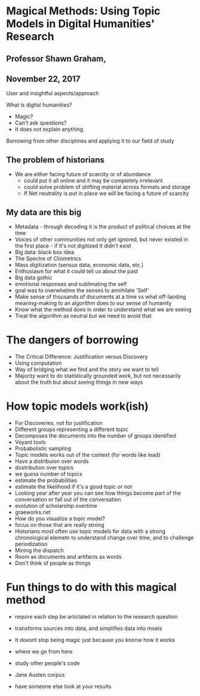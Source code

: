# Magical Methods: Using Topic Models in Digital Humanities' Research
## Professor Shawn Graham,
## November 22, 2017

User and insightful aspects/approach

What is digital humanities?
* Magic?
* Can't ask questions?
* It does not explain anything

Borrowing from other disciplines and applying it to our field of study

## The problem of historians
* We are either facing future of scarcity or of abundance
  * could put it all online and it may be completely irrelevant
  * could solve problem of shifting material across formats and storage
  * If Net neutrality is put in place we will be facing a future of scarcity



## My data are this big
 * Metadata - through decoding it is the product of political choices at the time
  * Voices of other communities not only get ignored, but never existed in the first place - if it's not digitized it didn't exist
 * Big data: black box idea
 * The Spectre of Cliometrics
  * Mass digitization (sensus data, economic data, etc.)
  * Enthusiasm for what it could tell us about the past
 * Big data gothic
  * emotional responses and sublimating the self
  * goal was to overwhelme the senses to annihilate 'Self'
 * Make sense of thousands of documents at a time vs what off-laoding meaning-making to an algorithm does to our sense of humanity
 * Know what the method does in order to understand what we are seeing
 * Treat the algorithm as neutral but we need to avoid that
  
# The dangers of borrowing
* The Critical Difference: Justification versus Discovery
* Using computation 
* Way of bridging what we find and the story we want to tell
* Majority want to do statistically grounded work, but not necessarily about the truth but about seeing things in new ways

# How topic models work(ish)
* For Discoveries, not for justification
* Different groups representing a different topic
* Decomposes the documents into the number of groups identified
* Voyant tools
* Probabolistic sampling
* Topic models works out of the context (for words like lead)
* Have a distribuion over words
* dostribution over topics
* we guess number of topics
* estimate the probabilities
* estimate the likelihood if it's a good topic or not
* Looking year after year you can see how things become part of the conversation or fall out of the conversation
* evolution of scholarship overtime
* graeworks.net
* How do you visualize a topic model? 
 * focus on those that are really strong
* Historians most often use topic models for data with a strong chronological elemetn to understand change over time, and to challenge periodization
 * Mining the dispatch
* Room as documents and artifacts as words
* Don't think of people as things

# Fun things to do with this magical method
* require each step be articlated in relation to the research question
* transforms sources into data, and simplifies data into moels
* It doesnt stop being magic just because you knonw how it works 

* where we go from here

* study other people's code
* Jane Austen corpus
* have someone else look at your results

